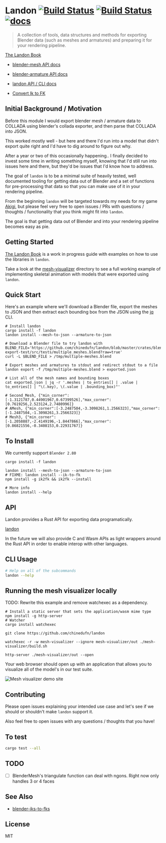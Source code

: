 Landon [![Build Status](https://dev.azure.com/frankienwafili/landon/_apis/build/status/chinedufn.landon?branchName=master)](https://dev.azure.com/frankienwafili/landon/_build/latest?definitionId=3&branchName=master) [![Build Status](https://travis-ci.org/chinedufn/landon.svg?branch=master)](https://travis-ci.org/chinedufn/landon) [![docs](https://docs.rs/landon/badge.svg)](https://docs.rs/landon)
===============

> A collection of tools, data structures and methods for exporting Blender data (such as meshes and armatures) and preparing it for your rendering pipeline.

[The Landon Book](https://chinedufn.github.io/landon/)

- [blender-mesh API docs](https://chinedufn.github.io/landon/api/blender_mesh)

- [blender-armature API docs](https://chinedufn.github.io/landon/api/blender_armature)

- [landon API / CLI docs](https://docs.rs/landon/badge.svg)

- [Convert Ik to FK](/crates/iks-to-fks)

## Initial Background / Motivation

Before this module I would export blender mesh / armature data to COLLADA using blender's collada exporter,
and then parse that COLLADA into JSON.

This worked mostly well - but here and there I'd run into a model that didn't export quite right and I'd have to dig
around to figure out why.

After a year or two of this occasionally happening.. I finally decided to invest some time in writing something myself,
knowing that I'd still run into issues here and there, but they'd be issues that I'd know how to address.

The goal of `landon` is to be a minimal suite of heavily tested, well documented tooling
for getting data out of Blender and a set of functions for pre-processing that data so that you can
make use of it in your rendering pipeline.

From the beginning `landon` will be targeted towards my needs for my game [Akigi](https://akigi.com), but please
feel very free to open issues / PRs with questions / thoughts / functionality that you think might fit into `landon`.

The goal is that getting data out of Blender and into your rendering pipeline becomes easy as pie.

## Getting Started

[The Landon Book](https://chinedufn.github.io/landon/) is a work in progress guide with examples on how to use the libraries
in `landon`.

Take a look at the [mesh-visualizer](/mesh-visualizer) directory to see a full working example of implementing skeletal
animation with models that were exported using `landon`.

## Quick Start

Here's an example where we'll download a Blender file, export the meshes to JSON and then extract each bounding box from
the JSON using the [jq](https://stedolan.github.io/jq/) CLI.

```
# Install landon
cargo install -f landon
landon install --mesh-to-json --armature-to-json

# Download a Blender file to try landon with
BLEND_FILE='https://github.com/chinedufn/landon/blob/master/crates/blender-export-test/src/tests/multiple_meshes.blend?raw=true'
curl -L $BLEND_FILE > /tmp/multiple-meshes.blend

# Export meshes and armatures to stdout and redirect stdout to a file
landon export -f /tmp/multiple-meshes.blend > exported.json

# List all of the mesh names and bounding boxes
cat exported.json | jq -r '.meshes | to_entries[] | .value | to_entries[] | "\(.key), \(.value | .bounding_box)"'

# Second_Mesh, {"min_corner":[-1.3121787,0.44901967,0.67399526],"max_corner":[0.7619256,2.523124,2.7480996]}
# AMesh, {"min_corner":[-3.2487504,-3.3098261,1.2566323],"max_corner":[-1.2487504,-1.3098261,3.2566323]}
# Mesh3, {"min_corner":[-1.2058887,-2.4149196,-1.8447866],"max_corner":[0.86821556,-0.3408153,0.22931767]}
```

## To Install

We currently support `Blender 2.80`

```
cargo install -f landon

landon install --mesh-to-json --armature-to-json
# FIXME: landon install --ik-to-fk
npm install -g ik2fk && ik2fk --install

# More info
landon install --help
```

## API

Landon provides a Rust API for exporting data programatically. 

[landon](https://docs.rs/landon)

In the future we will also provide C and Wasm APIs as light wrappers around the Rust API in order
to enable interop with other languages.


## CLI Usage

```sh
# Help on all of the subcommands
landon --help
```

## Running the mesh visualizer locally

TODO: Rewrite this example and remove watchexec as a dependency.

```
# Install a static server that sets the application/wasm mime type
npm install -g http-server
# Watcher
cargo install watchexec

git clone https://github.com/chinedufn/landon

watchexec -r -w mesh-visualizer --ignore mesh-visualizer/out ./mesh-visualizer/build.sh

http-server ./mesh-visualizer/out --open
```

Your web browser should open up with an application that allows you to visualize all of the model's in our test suite.

![Mesh visualizer demo site](/images/mesh-visualizer-example.gif)

## Contributing

Please open issues explaining your intended use case and let's see if we should or shouldn't make `landon` support it.

Also feel free to open issues with any questions / thoughts that you have!

## To test

```sh
cargo test --all
```

## TODO

- [ ] BlenderMesh's triangulate function can deal with ngons. Right now only handles 3 or 4 faces

## See Also

- [blender-iks-to-fks](https://github.com/chinedufn/blender-iks-to-fks)

## License

MIT
